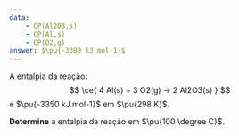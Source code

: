 ```yaml
---
data:
    - CP(Al2O3,s)
    - CP(Al,s)
    - CP(O2,g)
answer: $\pu{-3380 kJ.mol-1}$
---
```


A entalpia da reação:
$$
    \ce{ 4 Al(s) + 3 O2(g) -> 2 Al2O3(s) }
$$
é $\pu{-3350 kJ.mol-1}$ em $\pu{298 K}$.

**Determine** a entalpia da reação em $\pu{100 \degree C}$.
